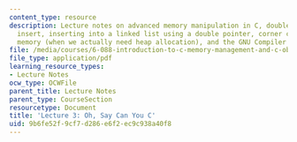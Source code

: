 ```yaml
---
content_type: resource
description: Lecture notes on advanced memory manipulation in C, double linked-list
  insert, inserting into a linked list using a double pointer, corner cases of using
  memory (when we actually need heap allocation), and the GNU Compiler Collection.
file: /media/courses/6-088-introduction-to-c-memory-management-and-c-object-oriented-programming-january-iap-2010/9b6fe52f9cf7d286e6f2ec9c938a40f8_MIT6_088IAP10_lec03.pdf
file_type: application/pdf
learning_resource_types:
- Lecture Notes
ocw_type: OCWFile
parent_title: Lecture Notes
parent_type: CourseSection
resourcetype: Document
title: 'Lecture 3: Oh, Say Can You C'
uid: 9b6fe52f-9cf7-d286-e6f2-ec9c938a40f8
---
```

